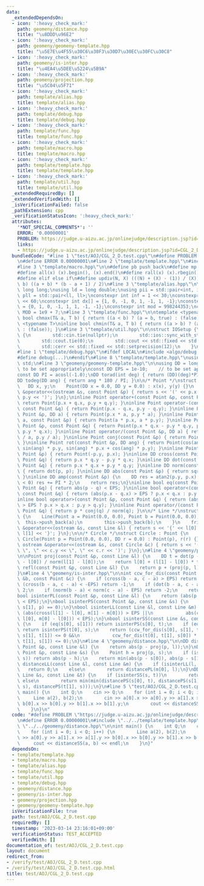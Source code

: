 ```yaml
---
data:
  _extendedDependsOn:
  - icon: ':heavy_check_mark:'
    path: geomeny/distance.hpp
    title: "\u8DDD\u96E2"
  - icon: ':heavy_check_mark:'
    path: geomeny/geomeny-template.hpp
    title: "\u5E7E\u4F55\u30C6\u30F3\u30D7\u30EC\u30FC\u30C8"
  - icon: ':heavy_check_mark:'
    path: geomeny/is-inter.hpp
    title: "\u4EA4\u5DEE\u5224\u5B9A"
  - icon: ':heavy_check_mark:'
    path: geomeny/projection.hpp
    title: "\u5C04\u5F71"
  - icon: ':heavy_check_mark:'
    path: template/alias.hpp
    title: template/alias.hpp
  - icon: ':heavy_check_mark:'
    path: template/debug.hpp
    title: template/debug.hpp
  - icon: ':heavy_check_mark:'
    path: template/func.hpp
    title: template/func.hpp
  - icon: ':heavy_check_mark:'
    path: template/macro.hpp
    title: template/macro.hpp
  - icon: ':heavy_check_mark:'
    path: template/template.hpp
    title: template/template.hpp
  - icon: ':heavy_check_mark:'
    path: template/util.hpp
    title: template/util.hpp
  _extendedRequiredBy: []
  _extendedVerifiedWith: []
  _isVerificationFailed: false
  _pathExtension: cpp
  _verificationStatusIcon: ':heavy_check_mark:'
  attributes:
    '*NOT_SPECIAL_COMMENTS*': ''
    ERROR: '0.00000001'
    PROBLEM: https://judge.u-aizu.ac.jp/onlinejudge/description.jsp?id=CGL_2_D
    links:
    - https://judge.u-aizu.ac.jp/onlinejudge/description.jsp?id=CGL_2_D
  bundledCode: "#line 1 \"test/AOJ/CGL_2_D.test.cpp\"\n#define PROBLEM \"https://judge.u-aizu.ac.jp/onlinejudge/description.jsp?id=CGL_2_D\"\
    \n#define ERROR 0.00000001\n#line 2 \"template/template.hpp\"\n#include <bits/stdc++.h>\n\
    #line 3 \"template/macro.hpp\"\n\n#define pb push_back\n#define mp make_pair\n\
    #define all(x) (x).begin(), (x).end()\n#define rall(x) (x).rbegin(), (x).rend()\n\
    #define elif else if\n#define updiv(N, X) (((N) + (X) - (1)) / (X))\n#define sigma(a,\
    \ b) ((a + b) * (b - a + 1) / 2)\n#line 3 \"template/alias.hpp\"\n\nusing ll =\
    \ long long;\nusing ld = long double;\nusing pii = std::pair<int, int>;\nusing\
    \ pll = std::pair<ll, ll>;\nconstexpr int inf = 1 << 30;\nconstexpr ll INF = 1LL\
    \ << 60;\nconstexpr int dx[] = {1, 0, -1, 0, 1, -1, 1, -1};\nconstexpr int dy[]\
    \ = {0, 1, 0, -1, 1, 1, -1, -1};\nconstexpr int mod = 998244353;\nconstexpr int\
    \ MOD = 1e9 + 7;\n#line 3 \"template/func.hpp\"\n\ntemplate <typename T>\ninline\
    \ bool chmax(T& a, T b) { return ((a < b) ? (a = b, true) : (false)); }\ntemplate\
    \ <typename T>\ninline bool chmin(T& a, T b) { return ((a > b) ? (a = b, true)\
    \ : (false)); }\n#line 3 \"template/util.hpp\"\n\nstruct IOSetup {\n    IOSetup()\
    \ {\n        std::cin.tie(nullptr);\n        std::ios::sync_with_stdio(false);\n\
    \        std::cout.tie(0);\n        std::cout << std::fixed << std::setprecision(12);\n\
    \        std::cerr << std::fixed << std::setprecision(12);\n    }\n} IOSetup;\n\
    #line 1 \"template/debug.hpp\"\n#ifdef LOCAL\n#include <algo/debug.hpp>\n#else\n\
    #define debug(...)\n#endif\n#line 8 \"template/template.hpp\"\nusing namespace\
    \ std;\n#line 3 \"geomeny/geomeny-template.hpp\"\n\nusing DD = long double;  //\
    \ to be set appropriately\nconst DD EPS = 1e-10;    // to be set appropriately\n\
    const DD PI = acosl(-1.0);\nDD torad(int deg) { return (DD)(deg)*PI / 180; }\n\
    DD todeg(DD ang) { return ang * 180 / PI; }\n\n/* Point */\nstruct Point {\n \
    \   DD x, y;\n    Point(DD x = 0.0, DD y = 0.0) : x(x), y(y) {}\n    friend ostream\
    \ &operator<<(ostream &s, const Point &p) { return s << '(' << p.x << \", \" <<\
    \ p.y << ')'; }\n};\ninline Point operator+(const Point &p, const Point &q) {\
    \ return Point(p.x + q.x, p.y + q.y); }\ninline Point operator-(const Point &p,\
    \ const Point &q) { return Point(p.x - q.x, p.y - q.y); }\ninline Point operator*(const\
    \ Point &p, DD a) { return Point(p.x * a, p.y * a); }\ninline Point operator*(DD\
    \ a, const Point &p) { return Point(a * p.x, a * p.y); }\ninline Point operator*(const\
    \ Point &p, const Point &q) { return Point(p.x * q.x - p.y * q.y, p.x * q.y +\
    \ p.y * q.x); }\ninline Point operator/(const Point &p, DD a) { return Point(p.x\
    \ / a, p.y / a); }\ninline Point conj(const Point &p) { return Point(p.x, -p.y);\
    \ }\ninline Point rot(const Point &p, DD ang) { return Point(cos(ang) * p.x -\
    \ sin(ang) * p.y, sin(ang) * p.x + cos(ang) * p.y); }\ninline Point rot90(const\
    \ Point &p) { return Point(-p.y, p.x); }\ninline DD cross(const Point &p, const\
    \ Point &q) { return p.x * q.y - p.y * q.x; }\ninline DD dot(const Point &p, const\
    \ Point &q) { return p.x * q.x + p.y * q.y; }\ninline DD norm(const Point &p)\
    \ { return dot(p, p); }\ninline DD abs(const Point &p) { return sqrt(dot(p, p));\
    \ }\ninline DD amp(const Point &p) {\n    DD res = atan2(p.y, p.x);\n    if (res\
    \ < 0) res += PI * 2;\n    return res;\n}\ninline bool eq(const Point &p, const\
    \ Point &q) { return abs(p - q) < EPS; }\ninline bool operator<(const Point &p,\
    \ const Point &q) { return (abs(p.x - q.x) > EPS ? p.x < q.x : p.y < q.y); }\n\
    inline bool operator>(const Point &p, const Point &q) { return (abs(p.x - q.x)\
    \ > EPS ? p.x > q.x : p.y > q.y); }\ninline Point operator/(const Point &p, const\
    \ Point &q) { return p * conj(q) / norm(q); }\n\n/* Line */\nstruct Line : vector<Point>\
    \ {\n    Line(Point a = Point(0.0, 0.0), Point b = Point(0.0, 0.0)) {\n      \
    \  this->push_back(a);\n        this->push_back(b);\n    }\n    friend ostream\
    \ &operator<<(ostream &s, const Line &l) { return s << '{' << l[0] << \", \" <<\
    \ l[1] << '}'; }\n};\n\n/* Circle */\nstruct Circle : Point {\n    DD r;\n   \
    \ Circle(Point p = Point(0.0, 0.0), DD r = 0.0) : Point(p), r(r) {}\n    friend\
    \ ostream &operator<<(ostream &s, const Circle &c) { return s << '(' << c.x <<\
    \ \", \" << c.y << \", \" << c.r << ')'; }\n};\n#line 4 \"geomeny/projection.hpp\"\
    \n\nPoint proj(const Point &p, const Line &l) {\n    DD t = dot(p - l[0], l[1]\
    \ - l[0]) / norm(l[1] - l[0]);\n    return l[0] + (l[1] - l[0]) * t;\n}\nPoint\
    \ refl(const Point &p, const Line &l) {\n    return p + (proj(p, l) - p) * 2;\n\
    }\n#line 4 \"geomeny/is-inter.hpp\"\n\nint ccw_for_dis(const Point &a, const Point\
    \ &b, const Point &c) {\n    if (cross(b - a, c - a) > EPS) return 1;\n    if\
    \ (cross(b - a, c - a) < -EPS) return -1;\n    if (dot(b - a, c - a) < -EPS) return\
    \ 2;\n    if (norm(b - a) < norm(c - a) - EPS) return -2;\n    return 0;\n}\n\
    bool isinterPL(const Point &p, const Line &l) {\n    return (abs(p - proj(p, l))\
    \ < EPS);\n}\nbool isinterPS(const Point &p, const Line &s) {\n    return (ccw_for_dis(s[0],\
    \ s[1], p) == 0);\n}\nbool isinterLL(const Line &l, const Line &m) {\n    return\
    \ (abs(cross(l[1] - l[0], m[1] - m[0])) > EPS ||\n            abs(cross(l[1] -\
    \ l[0], m[0] - l[0])) < EPS);\n}\nbool isinterSS(const Line &s, const Line &t)\
    \ {\n    if (eq(s[0], s[1])) return isinterPS(s[0], t);\n    if (eq(t[0], t[1]))\
    \ return isinterPS(t[0], s);\n    return (ccw_for_dis(s[0], s[1], t[0]) * ccw_for_dis(s[0],\
    \ s[1], t[1]) <= 0 &&\n            ccw_for_dis(t[0], t[1], s[0]) * ccw_for_dis(t[0],\
    \ t[1], s[1]) <= 0);\n}\n#line 4 \"geomeny/distance.hpp\"\n\nDD distancePL(const\
    \ Point &p, const Line &l) {\n    return abs(p - proj(p, l));\n}\nDD distancePS(const\
    \ Point &p, const Line &s) {\n    Point h = proj(p, s);\n    if (isinterPS(h,\
    \ s)) return abs(p - h);\n    return min(abs(p - s[0]), abs(p - s[1]));\n}\nDD\
    \ distanceLL(const Line &l, const Line &m) {\n    if (isinterLL(l, m))\n     \
    \   return 0;\n    else\n        return distancePL(m[0], l);\n}\nDD distanceSS(const\
    \ Line &s, const Line &t) {\n    if (isinterSS(s, t))\n        return 0;\n   \
    \ else\n        return min(min(distancePS(s[0], t), distancePS(s[1], t)), min(distancePS(t[0],\
    \ s), distancePS(t[1], s)));\n}\n#line 5 \"test/AOJ/CGL_2_D.test.cpp\"\n\nint\
    \ main() {\n    int Q;\n    cin >> Q;\n    for (int i = 0; i < Q; i++) {\n   \
    \     Line a(2), b(2);\n        cin >> a[0].x >> a[0].y >> a[1].x >> a[1].y >>\
    \ b[0].x >> b[0].y >> b[1].x >> b[1].y;\n        cout << distanceSS(a, b) << endl;\n\
    \    }\n}\n"
  code: "#define PROBLEM \"https://judge.u-aizu.ac.jp/onlinejudge/description.jsp?id=CGL_2_D\"\
    \n#define ERROR 0.00000001\n#include \"../../template/template.hpp\"\n#include\
    \ \"../../geomeny/distance.hpp\"\n\nint main() {\n    int Q;\n    cin >> Q;\n\
    \    for (int i = 0; i < Q; i++) {\n        Line a(2), b(2);\n        cin >> a[0].x\
    \ >> a[0].y >> a[1].x >> a[1].y >> b[0].x >> b[0].y >> b[1].x >> b[1].y;\n   \
    \     cout << distanceSS(a, b) << endl;\n    }\n}"
  dependsOn:
  - template/template.hpp
  - template/macro.hpp
  - template/alias.hpp
  - template/func.hpp
  - template/util.hpp
  - template/debug.hpp
  - geomeny/distance.hpp
  - geomeny/is-inter.hpp
  - geomeny/projection.hpp
  - geomeny/geomeny-template.hpp
  isVerificationFile: true
  path: test/AOJ/CGL_2_D.test.cpp
  requiredBy: []
  timestamp: '2023-03-14 23:16:01+09:00'
  verificationStatus: TEST_ACCEPTED
  verifiedWith: []
documentation_of: test/AOJ/CGL_2_D.test.cpp
layout: document
redirect_from:
- /verify/test/AOJ/CGL_2_D.test.cpp
- /verify/test/AOJ/CGL_2_D.test.cpp.html
title: test/AOJ/CGL_2_D.test.cpp
---
```

